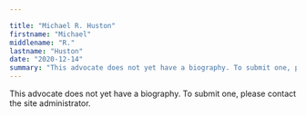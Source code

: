 ```yaml
---

title: "Michael R. Huston"
firstname: "Michael"
middlename: "R."
lastname: "Huston"
date: "2020-12-14"
summary: "This advocate does not yet have a biography. To submit one, please contact the site administrator."
---
```

This advocate does not yet have a biography. To submit one, please contact the site administrator.

